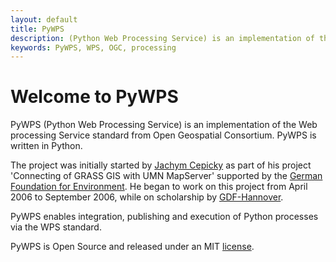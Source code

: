 ```yaml
---
layout: default
title: PyWPS
description: (Python Web Processing Service) is an implementation of the Web processing Service standard from Open Geospatial Consortium. PyWPS is written in Python.
keywords: PyWPS, WPS, OGC, processing
---
```


# Welcome to PyWPS

PyWPS (Python Web Processing Service) is an implementation of the Web processing Service standard from Open Geospatial Consortium. PyWPS is written in Python.

The project was initially started by [Jachym Cepicky](https://github.com/jachym) as part of his project 'Connecting of GRASS GIS with UMN MapServer' supported by the [German Foundation for Environment](http://dbu.de/).  He began to work on this project from April 2006 to September 2006, while on scholarship by [GDF-Hannover](http://gdf-hannover.de/).

PyWPS enables integration, publishing and execution of Python processes via the WPS standard.

PyWPS is Open Source and released under an MIT [license](license).
